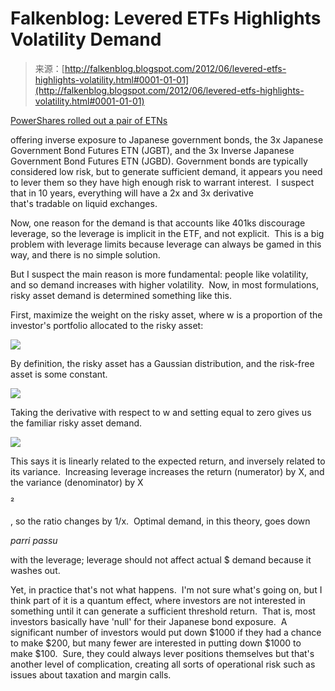 <!--yml
category: 未分类
date: 2024-05-12 20:27:52
-->

# Falkenblog: Levered ETFs Highlights Volatility Demand

> 来源：[http://falkenblog.blogspot.com/2012/06/levered-etfs-highlights-volatility.html#0001-01-01](http://falkenblog.blogspot.com/2012/06/levered-etfs-highlights-volatility.html#0001-01-01)

[PowerShares rolled out a pair of ETNs](http://finance.yahoo.com/news/powershares-rolls-inverse-leveraged-japanese-150033810.html)

offering inverse exposure to Japanese government bonds, the 3x Japanese Government Bond Futures ETN (JGBT), and the 3x Inverse Japanese Government Bond Futures ETN (JGBD). Government bonds are typically considered low risk, but to generate sufficient demand, it appears you need to lever them so they have high enough risk to warrant interest.  I suspect that in 10 years, everything will have a 2x and 3x derivative that's tradable on liquid exchanges.

Now, one reason for the demand is that accounts like 401ks discourage leverage, so the leverage is implicit in the ETF, and not explicit.  This is a big problem with leverage limits because leverage can always be gamed in this way, and there is no simple solution.

But I suspect the main reason is more fundamental: people like volatility, and so demand increases with higher volatility.  Now, in most formulations, risky asset demand is determined something like this.

First, maximize the weight on the risky asset, where w is a proportion of the investor's portfolio allocated to the risky asset:  

[![](img/b4fc6e78a5cbe9038c811028bcde925c.png)](https://blogger.googleusercontent.com/img/b/R29vZ2xl/AVvXsEh2hlFrQsti6a5xuRSjSovay3br34GRLAUISVD27HKT_XzWt6NSHJiIVw4coVE2Feh-ZRnQKSzf6i2_dlBZhJD3_mNkikqYyHQWn0oDRvPK2G-jB8v-HnKQ9tnIcfHTdow3qecOjQ/s1600/Eqn001.gif)

By definition, the risky asset has a Gaussian distribution, and the risk-free asset is some constant.

[![](img/3a9d1a11269cca5c658e70860376fd5e.png)](https://blogger.googleusercontent.com/img/b/R29vZ2xl/AVvXsEi0WMTo7WYDl0gEl0GXCYllnFOHpYqzJlbgXis_dn6jIwbHpwOZxGuXvxicvTaysgK6IeSaQUIpUHS6bRnPPmA4gGmiJqTGNdsrhNWfLb9lNa77N0iTrxZ4xxjVjy6BAOi4vwf78Q/s1600/Eqn002.gif)

Taking the derivative with respect to w and setting equal to zero gives us the familiar risky asset demand.

[![](img/02da4cdea8853258da75c058c9f1dd85.png)](https://blogger.googleusercontent.com/img/b/R29vZ2xl/AVvXsEjN7t5j7OfhZxUBNXg0LGk6-GyuFmjwAi-vJuqg8iJc-zdcALgh4cxnuHJb-TRgENoL83-gXqJsCJt2M9cJE1nzDbm_4ULkM76FCeqk8E347e-2dVViMzjoLJC4t08r9JIflOD8Jw/s1600/Eqn003.gif)

This says it is linearly related to the expected return, and inversely related to its variance.  Increasing leverage increases the return (numerator) by X, and the variance (denominator) by X

²

, so the ratio changes by 1/x.  Optimal demand, in this theory, goes down

*parri passu*

with the leverage; leverage should not affect actual $ demand because it washes out.

Yet, in practice that's not what happens.  I'm not sure what's going on, but I think part of it is a quantum effect, where investors are not interested in something until it can generate a sufficient threshold return.  That is, most investors basically have 'null' for their Japanese bond exposure.  A significant number of investors would put down $1000 if they had a chance to make $200, but many fewer are interested in putting down $1000 to make $100\.  Sure, they could always lever positions themselves but that's another level of complication, creating all sorts of operational risk such as issues about taxation and margin calls.